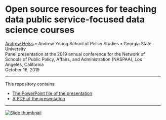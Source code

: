 # Open source resources for teaching data public service-focused data science courses

[Andrew Heiss](https://www.andrewheiss.com/) • Andrew Young School of Policy Studies • Georgia State University  
Panel presentation at the 2019 annual conference for the Network of Schools of Public Policy, Affairs, and Administration (NASPAA), Los Angeles, California  
October 18, 2019

---

This repository contains:

- [The PowerPoint file of the presentation](presentation/naspaa19.pptx)
- [A PDF of the presentation](presentation/naspaa19.pdf)

---

[![Slide thumbnail](img/slides-thumb.png)](presentation/naspaa19.pdf)
